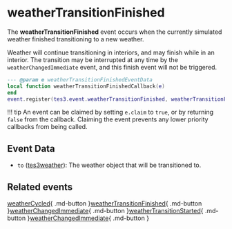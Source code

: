 # weatherTransitionFinished
<div class="search_terms" style="display: none">weathertransitionfinished</div>

<!---
	This file is autogenerated. Do not edit this file manually. Your changes will be ignored.
	More information: https://github.com/MWSE/MWSE/tree/master/docs
-->

The **weatherTransitionFinished** event occurs when the currently simulated weather finished transitioning to a new weather.

Weather will continue transitioning in interiors, and may finish while in an interior. The transition may be interrupted at any time by the `weatherChangedImmediate` event, and this finish event will not be triggered.

```lua
--- @param e weatherTransitionFinishedEventData
local function weatherTransitionFinishedCallback(e)
end
event.register(tes3.event.weatherTransitionFinished, weatherTransitionFinishedCallback)
```

!!! tip
	An event can be claimed by setting `e.claim` to `true`, or by returning `false` from the callback. Claiming the event prevents any lower priority callbacks from being called.

## Event Data

* `to` ([tes3weather](../../types/tes3weather)): The weather object that will be transitioned to.


## Related events

[weatherCycled](../weatherCycled/){ .md-button }[weatherTransitionFinished](../weatherTransitionFinished/){ .md-button }[weatherChangedImmediate](../weatherChangedImmediate/){ .md-button }[weatherTransitionStarted](../weatherTransitionStarted/){ .md-button }[weatherChangedImmediate](../weatherChangedImmediate/){ .md-button }


